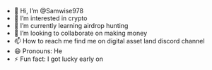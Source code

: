 - 👋 Hi, I’m @Samwise978
- 👀 I’m interested in crypto
- 🌱 I’m currently learning airdrop hunting
- 💞️ I’m looking to collaborate on making money
- 📫 How to reach me find me on digital asset land discord channel
- 😄 Pronouns: He
- ⚡ Fun fact: I got lucky early on

<!---
Samwise978/Samwise978 is a ✨ special ✨ repository because its `README.md` (this file) appears on your GitHub profile.
You can click the Preview link to take a look at your changes.
--->
